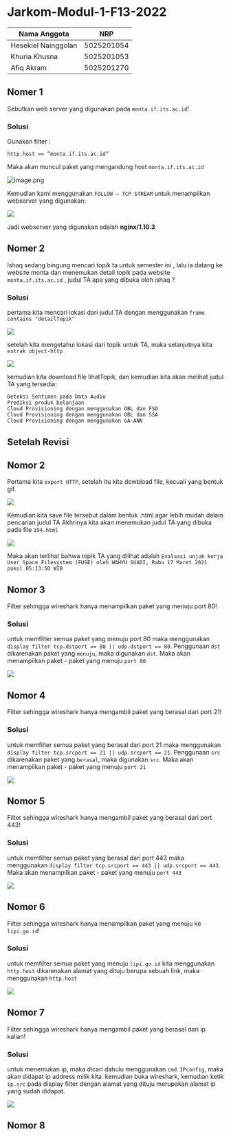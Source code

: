 # Jarkom-Modul-1-F13-2022
Nama Anggota | NRP
------------------- | --------------
Hesekiel Nainggolan | 5025201054
Khuria Khusna | 5025201053
Afiq Akram | 5025201270

## Nomer 1
Sebutkan web server yang digunakan pada `monta.if.its.ac.id`! 

### Solusi
Gunakan filter :

```
http.host == “monta.if.its.ac.id”
```

Maka akan muncul paket yang mengandung host `monta.if.its.ac.id`

![image.png](img/soal1a.png)

Kemudian kami menggunakan `FOLLOW – TCP STREAM` untuk menampilkan webserver yang digunakan:

<img src="img/soal1b.png">


Jadi webserver yang digunakan adalah **nginx/1.10.3** 


## Nomer 2
Ishaq sedang bingung mencari topik ta untuk semester ini , lalu ia datang ke website monta dan menemukan detail topik pada website `monta.if.its.ac.id` , judul TA apa yang dibuka oleh ishaq ?

### Solusi
pertama kita mencari lokasi dari judul TA dengan menggunakan `frame contains "detailTopik"` 

<img src="img/soal2a.png">

setelah kita mengetahui lokasi dari topik untuk TA, maka selanjutnya kita `extrak object-http`

<img src="img/soal2b.png">

kemudian kita download file lihatTopik, dan kemudian kita akan melihat judul TA yang tersedia:
```
Deteksi Sentimen pada Data Audio
Prediksi produk belanjaan
Cloud Provisioning dengan menggunakan OBL dan FSO
Cloud Provisioning dengan menggunakan OBL dan SSA
Cloud Provisioning dengan menggunakan GA-ANN
```

## Setelah Revisi

## Nomor 2
Pertama kita `export HTTP`, setelah itu kita dowbload file, kecuali yang bentuk gif. 

<img src="img/soal2b.png">

Kemudian kita save file tersebut dalam bentuk .html agar lebih mudah dalam pencarian judul TA
Akhrinya kita akan menemukan judul TA yang dibuka pada file `194.html`

<img src="img/k.PNG">

Maka akan terlihat bahwa topik TA yang dilihat adalah `Evaluasi unjuk kerja User Space Filesystem (FUSE)
oleh WAHYU SUADI, Rabu 17 Maret 2021 pukul 05:13:50 WIB`

## Nomor 3

Filter sehingga wireshark hanya menampilkan paket yang menuju port 80! 

### Solusi
untuk memfilter semua paket yang menuju port 80 maka menggunakan `display filter tcp.dstport == 80 || udp.dstport == 80`. Penggunaan `dst` dikarenakan paket yang `menuju`, maka digunakan `dst`.
Maka akan menampilkan paket - paket yang menuju `port 80`

<img src="img/soal3a.png">

## Nomor 4

Filter sehingga wireshark hanya mengambil paket yang berasal dari port 21!

### Solusi
untuk memfilter semua paket yang berasal dari port 21 maka menggunakan `display filter tcp.srcport == 21 || udp.srcport == 21`. Penggunaan `src` dikarenakan paket yang `berasal`, maka digunakan `src`.
Maka akan menampilkan paket - paket yang menuju `port 21`

<img src="img/soal4a.png">

## Nomor 5

Filter sehingga wireshark hanya mengambil paket yang berasal dari port 443!

### Solusi
untuk memfilter semua paket yang berasal dari port 443 maka menggunakan `display filter tcp.srcport == 443 || udp.srcport == 443`. 
Maka akan menampilkan paket - paket yang menuju `port 443`

<img src="img/soal5.PNG">

## Nomor 6
Filter sehingga wireshark hanya menampilkan paket yang menuju ke `lipi.go.id`!

### Solusi
untuk memfilter semua paket yang menuju `lipi.go.id` kita menggunakan `http.host` dikarenakan alamat yang dituju berupa sebuah link, maka menggunakan `http.host`

<img src="img/soal6.png">

## Nomor 7
Filter sehingga wireshark hanya mengambil paket yang berasal dari ip kalian!

### Solusi
untuk menemukan ip, maka dicari dahulu menggunakan `cmd IPconfig`, maka akan didapat ip address milik kita. kemudian buka wireshark, kemudian ketik `ip.src` pada display filter dengan alamat yang dituju merupakan alamat ip yang sudah didapat.

<img src="img/soal7.png">

## Nomor 8


